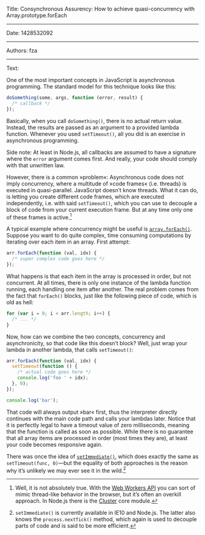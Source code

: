 Title: Consynchronous Assurency: How to achieve quasi-concurrency with Array.prototype.forEach

-----

Date: 1428532092

-----

Authors: fza

-----

Text:

One of the most important concepts in JavaScript is asynchronous programming. The standard model for this technique looks like this:

```javascript
doSomething(some, args, function (error, result) {
  /* callback */
});
```

Basically, when you call `doSomething()`, there is no actual return value. Instead, the results are passed as an argument to a provided lambda function. Whenever you used `setTimeout()`, all you did is an exercise in asynchronous programming.

Side note: At least in Node.js, all callbacks are assumed to have a signature where the `error` argument comes first. And really, your code should comply with that unwritten law.

However, there is a common »problem«: Asynchronous code does not imply concurrency, where a multitude of »code frames« (i.e. threads) is executed in quasi-parallel. JavaScript doesn’t know threads. What it can do, is letting you create different code frames, which are executed independently, i.e. with said `setTimeout()`, which you can use to decouple a block of code from your current execution frame. But at any time only one of these frames is active.[^Threads]

A typical example where concurrency might be useful is [`array.forEach()`](https://developer.mozilla.org/en-US/docs/Web/JavaScript/Reference/Global_Objects/Array/forEach). Suppose you want to do quite complex, time consuming computations by iterating over each item in an array. First attempt:

```javascript
arr.forEach(function (val, idx) {
  /* super complex code goes here */
});
```

What happens is that each item in the array is processed in order, but not concurrent. At all times, there is only one instance of the lambda function running, each handling one item after another. The real problem comes from the fact that `forEach()` blocks, just like the following piece of code, which is old as hell:

```javascript
for (var i = 0; i < arr.length; i++) {
  /* ... */
}
```

Now, how can we combine the two concepts, concurrency and asynchronicity, so that code like this doesn’t block? Well, just wrap your lambda in another lambda, that calls `setTimeout()`:

```javascript
arr.forEach(function (val, idx) {
  setTimeout(function () {
    /* actual code goes here */
    console.log('foo ' + idx);
  }, 0);
});

console.log('bar');
```

That code will always output »bar« first, thus the interpreter directly continues with the main code path and calls your lambdas later. Notice that it is perfectly legal to have a timeout value of zero milliseconds, meaning that the function is called as soon as possible. While there is no guarantee that all array items are processed in order (most times they are), at least your code becomes responsive again.

There was once the idea of [`setImmediate()`](https://developer.mozilla.org/en-US/docs/Web/API/Window/setImmediate), which does exactly the same as `setTimeout(func, 0)`—but the equality of both approaches is the reason why it’s unlikely we may ever see it in the wild.[^setImmediate]

[^Threads]: Well, it is not absolutely true. With the [Web Workers API](https://developer.mozilla.org/en-US/docs/Web/API/Web_Workers_API) you can sort of mimic thread-like behavior in the browser, but it’s often an overkill approach. In Node.js there is the [Cluster](https://nodejs.org/api/cluster.html) core module.

[^setImmediate]: `setImmediate()` is currently available in IE10 and Node.js. The latter also knows the `process.nextTick()` method, which again is used to decouple parts of code and is said to be more efficient.
